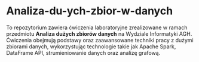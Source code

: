 # Analiza-du-ych-zbior-w-danych
To repozytorium zawiera ćwiczenia laboratoryjne zrealizowane w ramach przedmiotu **Analiza dużych zbiorów danych** na Wydziale Informatyki AGH. Ćwiczenia obejmują podstawy oraz zaawansowane techniki pracy z dużymi zbiorami danych, wykorzystując technologie takie jak Apache Spark, DataFrame API, strumieniowanie danych oraz analizę grafową.
